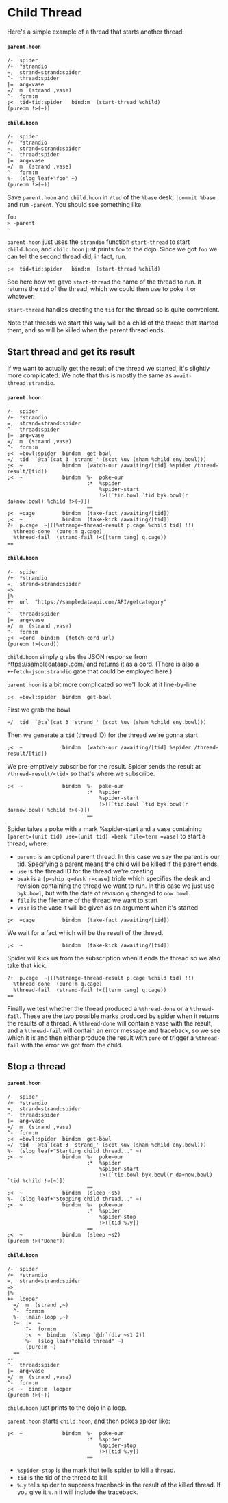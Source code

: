 # Child Thread

Here's a simple example of a thread that starts another thread:

#### `parent.hoon`

```hoon
/-  spider
/+  *strandio
=,  strand=strand:spider
^-  thread:spider
|=  arg=vase
=/  m  (strand ,vase)
^-  form:m
;<  tid=tid:spider   bind:m  (start-thread %child)
(pure:m !>(~))
```

#### `child.hoon`

```hoon
/-  spider
/+  *strandio
=,  strand=strand:spider
^-  thread:spider
|=  arg=vase
=/  m  (strand ,vase)
^-  form:m
%-  (slog leaf+"foo" ~)
(pure:m !>(~))
```

Save `parent.hoon` and `child.hoon` in `/ted` of the `%base` desk, `|commit %base` and run `-parent`. You should see something like:

```
foo
> -parent
~
```

`parent.hoon` just uses the `strandio` function `start-thread` to start `child.hoon`, and `child.hoon` just prints `foo` to the dojo. Since we got `foo` we can tell the second thread did, in fact, run.

```hoon
;<  tid=tid:spider   bind:m  (start-thread %child)
```

See here how we gave `start-thread` the name of the thread to run. It returns the `tid` of the thread, which we could then use to poke it or whatever.

`start-thread` handles creating the `tid` for the thread so is quite convenient.

Note that threads we start this way will be a child of the thread that started them, and so will be killed when the parent thread ends.

## Start thread and get its result

If we want to actually get the result of the thread we started, it's slightly more complicated. We note that this is mostly the same as `await-thread:strandio`.

#### `parent.hoon`

```hoon
/-  spider
/+  *strandio
=,  strand=strand:spider
^-  thread:spider
|=  arg=vase
=/  m  (strand ,vase)
^-  form:m
;<  =bowl:spider  bind:m  get-bowl
=/  tid  `@ta`(cat 3 'strand_' (scot %uv (sham %child eny.bowl)))
;<  ~             bind:m  (watch-our /awaiting/[tid] %spider /thread-result/[tid])
;<  ~             bind:m  %-  poke-our
                          :*  %spider
                              %spider-start
                              !>([`tid.bowl `tid byk.bowl(r da+now.bowl) %child !>(~)])
                          ==
;<  =cage         bind:m  (take-fact /awaiting/[tid])
;<  ~             bind:m  (take-kick /awaiting/[tid])
?+  p.cage  ~|([%strange-thread-result p.cage %child tid] !!)
  %thread-done  (pure:m q.cage)
  %thread-fail  (strand-fail !<([term tang] q.cage))
==
```

#### `child.hoon`

```hoon
/-  spider
/+  *strandio
=,  strand=strand:spider
=>
|%
++  url  "https://sampledataapi.com/API/getcategory"
--
^-  thread:spider
|=  arg=vase
=/  m  (strand ,vase)
^-  form:m
;<  =cord  bind:m  (fetch-cord url)
(pure:m !>(cord))
```

`child.hoon` simply grabs the JSON response from https://sampledataapi.com/ and returns it as a cord.  (There is also a `++fetch-json:strandio` gate that could be employed here.)

`parent.hoon` is a bit more complicated so we'll look at it line-by-line

```hoon
;<  =bowl:spider  bind:m  get-bowl
```

First we grab the bowl

```hoon
=/  tid  `@ta`(cat 3 'strand_' (scot %uv (sham %child eny.bowl)))
```

Then we generate a `tid` (thread ID) for the thread we're gonna start

```hoon
;<  ~             bind:m  (watch-our /awaiting/[tid] %spider /thread-result/[tid])
```

We pre-emptively subscribe for the result. Spider sends the result at `/thread-result/<tid>` so that's where we subscribe.

```hoon
;<  ~             bind:m  %-  poke-our
                          :*  %spider
                              %spider-start
                              !>([`tid.bowl `tid byk.bowl(r da+now.bowl) %child !>(~)])
                          ==
```

Spider takes a poke with a mark %spider-start and a vase containing `[parent=(unit tid) use=(unit tid) =beak file=term =vase]` to start a thread, where:

- `parent` is an optional parent thread. In this case we say the parent is our tid. Specifying a parent means the child will be killed if the parent ends.
- `use` is the thread ID for the thread we're creating
- `beak` is a `[p=ship q=desk r=case]` triple which specifies the desk and revision containing the thread we want to run. In this case we just use `byk.bowl`, but with the date of revision `q` changed to `now.bowl`.
- `file` is the filename of the thread we want to start
- `vase` is the vase it will be given as an argument when it's started

```hoon
;<  =cage         bind:m  (take-fact /awaiting/[tid])
```

We wait for a fact which will be the result of the thread.

```hoon
;<  ~             bind:m  (take-kick /awaiting/[tid])
```

Spider will kick us from the subscription when it ends the thread so we also take that kick.

```hoon
?+  p.cage  ~|([%strange-thread-result p.cage %child tid] !!)
  %thread-done  (pure:m q.cage)
  %thread-fail  (strand-fail !<([term tang] q.cage))
==
```

Finally we test whether the thread produced a `%thread-done` or a `%thread-fail`. These are the two possible marks produced by spider when it returns the results of a thread. A `%thread-done` will contain a vase with the result, and a `%thread-fail` will contain an error message and traceback, so we see which it is and then either produce the result with `pure` or trigger a `%thread-fail` with the error we got from the child.

## Stop a thread

#### `parent.hoon`

```hoon
/-  spider
/+  *strandio
=,  strand=strand:spider
^-  thread:spider
|=  arg=vase
=/  m  (strand ,vase)
^-  form:m
;<  =bowl:spider  bind:m  get-bowl
=/  tid  `@ta`(cat 3 'strand_' (scot %uv (sham %child eny.bowl)))
%-  (slog leaf+"Starting child thread..." ~)
;<  ~             bind:m  %-  poke-our
                          :*  %spider
                              %spider-start
                              !>([`tid.bowl byk.bowl(r da+now.bowl) `tid %child !>(~)])
                          ==
;<  ~             bind:m  (sleep ~s5)
%-  (slog leaf+"Stopping child thread..." ~)
;<  ~             bind:m  %-  poke-our
                          :*  %spider
                              %spider-stop
                              !>([tid %.y])
                          ==
;<  ~             bind:m  (sleep ~s2)
(pure:m !>("Done"))
```

#### `child.hoon`

```hoon
/-  spider
/+  *strandio
=,  strand=strand:spider
=>
|%
++  looper
  =/  m  (strand ,~)
  ^-  form:m
  %-  (main-loop ,~)
  :~  |=  ~
      ^-  form:m
      ;<  ~  bind:m  (sleep `@dr`(div ~s1 2))
      %-  (slog leaf+"child thread" ~)
      (pure:m ~)
  ==
--
^-  thread:spider
|=  arg=vase
=/  m  (strand ,vase)
^-  form:m
;<  ~  bind:m  looper
(pure:m !>(~))
```

`child.hoon` just prints to the dojo in a loop.

`parent.hoon` starts `child.hoon`, and then pokes spider like:

```hoon
;<  ~             bind:m  %-  poke-our
                          :*  %spider
                              %spider-stop
                              !>([tid %.y])
                          ==
```

- `%spider-stop` is the mark that tells spider to kill a thread.
- `tid` is the tid of the thread to kill
- `%.y` tells spider to suppress traceback in the result of the killed thread. If you give it `%.n` it will include the traceback.
